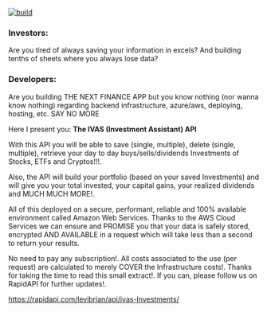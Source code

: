 [![build](https://github.com/levibrian/ivas-Investments-api/actions/workflows/on-push-build-and-test.yml/badge.svg)](https://github.com/levibrian/ivas-Investments-api/actions/workflows/on-push-build-and-test.yml)

### Investors:
Are you tired of always saving your information in excels? And building tenths of sheets where you always lose data?

### Developers:
Are you building THE NEXT FINANCE APP but you know nothing (nor wanna know nothing) regarding backend infrastructure, azure/aws, deploying, hosting, etc.
SAY NO MORE

Here I present you: **The IVAS (Investment Assistant) API**

With this API you will be able to save (single, multiple), delete (single, multiple), retrieve your day to day buys/sells/dividends Investments of Stocks, ETFs and Cryptos!!!.

Also, the API will build your portfolio (based on your saved Investments) and will give you your total invested, your capital gains, your realized dividends and MUCH MUCH MORE!.

All of this deployed on a secure, performant, reliable and 100% available environment called Amazon Web Services. Thanks to the AWS Cloud Services we can ensure and PROMISE you that your data is safely stored, encrypted AND AVAILABLE in a request which will take less than a second to return your results.

No need to pay any subscription!. All costs associated to the use (per request) are calculated to merely COVER the Infrastructure costs!.
Thanks for taking the time to read this small extract!. If you can, please follow us on RapidAPI for further updates!.

https://rapidapi.com/levibrian/api/ivas-Investments/
